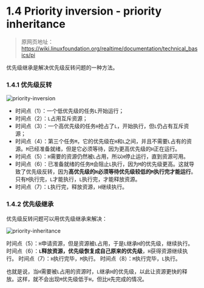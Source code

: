 # 1.4 Priority inversion - priority inheritance

> 原网页地址：https://wiki.linuxfoundation.org/realtime/documentation/technical_basics/pi

优先级继承是解决优先级反转问题的一种方法。

<!-- Priority inheritance is a way to solve the problem called priority inversion. -->

### 1.4.1 优先级反转

![priority-inversion](http://oy60g0sqx.bkt.clouddn.com/2018-02-26-priority-inversion.png)

* 时间点（1）：一个低优先级的任务`L`开始运行；
* 时间点（2）：`L`占用互斥资源；
* 时间点（3）：一个高优先级的任务`H`抢占了`L`，开始执行，但`L`仍占有互斥资源；
* 时间点（4）：第三个任务`M`，它的优先级在`H`和`L`之间，并且不需要`L`占有的资源。`M`已经准备就绪，但是它必须等待，因为更高优先级的`H`正在运行。
* 时间点（5）：`H`需要的资源仍然被`L`占用，所以`H`停止运行，直到资源可用。
* 时间点（6）：已准备就绪的任务`M`会阻止`L`执行，因为`M`的优先级更高。这就导致了优先级反转，因为**高优先级的`H`必须等待优先级较低的`M`执行完才能运行**。只有`M`执行完，`L`才能执行，`L`执行完，才能释放资源。
* 时间点（7）：`L`执行完，释放资源，`H`继续执行。

<!--
* A task with low priority L becomes runnable and starts executing (1).
* It acquires a mutually exclusive resource (2).
* Now a task with a higher priority H becomes runnable and preempts L while L is holding the resource (3).
* A third task M with priority between Hs and Ls priority (and with no need for the resource) becomes runnable, but it has to wait because H with higher priority is running (4).
* H needs the resource still held by L (5), and so H stops running to wait until the resource is released.
* The runnable task M prevents L from executing because of its higher priority. This leads to the priority inversion because H has to wait until M has finished (6) so that L can release the resource (7).
-->

### 1.4.2 优先级继承

优先级反转问题可以用优先级继承来解决：

<!-- The priority inversion problem is solved by priority inheritance: -->

![priority-inheritance](http://oy60g0sqx.bkt.clouddn.com/2018-02-26-priority-inheritance.png)

时间点（5）：`H`申请资源，但是资源被`L`占用，于是`L`继承`H`的优先级，继续执行。
时间点（6）：**`L`释放资源，优先级恢复成自己原来的优先级**，`H`获得资源继续执行。
时间点（7）：`H`执行完毕，`M`执行。
时间点（8）：`M`执行完毕，`L`执行。

也就是说，当`H`需要被`L`占用的资源时，`L`继承`H`的优先级，以此让资源更快的释放。这样，就不会出现`M`优先级低于`H`，但比`H`先完成的情况。

<!-- This means than when H needs the resource held by L, L inherits H's priority (5) in order to release the resource sooner (6). When M gets ready to run, M has to wait until the currently higher prioritized task L releases the resource and H finishes running (7). -->

